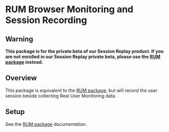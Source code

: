 # RUM Browser Monitoring and Session Recording

## Warning

**This package is for the private beta of our Session Replay product. If you are not enrolled in our
Session Replay private beta, please use the [RUM package](../rum) instead.**

## Overview

This package is equivalent to the [RUM package](../rum), but will record the user session beside
collecting Real User Monitoring data.

## Setup

See the [RUM package](../rum/README.md) documentation.
